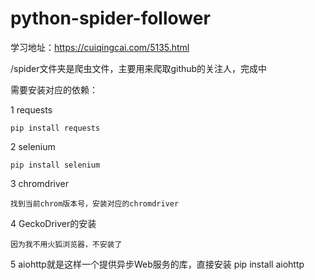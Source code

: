 # python-spider-follower 

学习地址：https://cuiqingcai.com/5135.html

/spider文件夹是爬虫文件，主要用来爬取github的关注人，完成中

需要安装对应的依赖：

  1 requests 	
  
    pip install requests
    
  2 selenium
  
    pip install selenium
    
  3 chromdriver
  
    找到当前chrom版本号，安装对应的chromdriver
    
  4 GeckoDriver的安装
  
    因为我不用火狐浏览器，不安装了
    
  5 aiohttp就是这样一个提供异步Web服务的库，直接安装 pip install aiohttp
